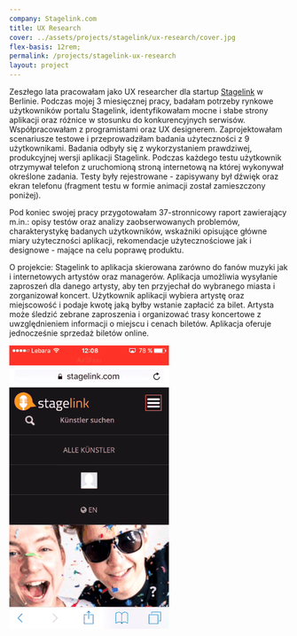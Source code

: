 ```yaml
---
company: Stagelink.com
title: UX Research
cover: ../assets/projects/stagelink/ux-research/cover.jpg
flex-basis: 12rem;
permalink: /projects/stagelink-ux-research
layout: project
---
```


Zeszłego lata pracowałam jako UX researcher dla startup <a href="https://stagelink.com">Stagelink</a> w Berlinie. Podczas mojej 3 miesięcznej pracy, badałam potrzeby rynkowe użytkowników portalu Stagelink, identyfikowałam mocne i słabe strony aplikacji oraz różnice w stosunku do konkurencyjnych serwisów. Współpracowałam z programistami oraz UX designerem. Zaprojektowałam scenariusze testowe i przeprowadziłam badania użyteczności z 9 użytkownikami. Badania odbyły się z wykorzystaniem prawdziwej, produkcyjnej wersji aplikacji Stagelink. Podczas każdego testu użytkownik otrzymywał telefon z uruchomioną stroną internetową na której wykonywał określone zadania. Testy były rejestrowane - zapisywany był dźwięk oraz ekran telefonu (fragment testu w formie animacji został zamieszczony poniżej).

Pod koniec swojej pracy przygotowałam 37-stronnicowy raport zawierający m.in.: opisy testów oraz analizy zaobserwowanych problemów, charakterystykę badanych użytkowników, wskaźniki opisujące główne miary użyteczności aplikacji, rekomendacje użytecznościowe jak i designowe - mające na celu poprawę produktu.

O projekcie: Stagelink to aplikacja skierowana zarówno do fanów muzyki jak i internetowych artystów oraz managerów. Aplikacja umożliwia wysyłanie zaproszeń dla danego artysty, aby ten przyjechał do wybranego miasta i zorganizował koncert. Użytkownik aplikacji wybiera artystę oraz miejscowość i podaje kwotę jaką byłby wstanie zapłacić za bilet. Artysta może śledzić zebrane zaproszenia i organizować trasy koncertowe z uwzględnieniem informacji o miejscu i cenach biletów. Aplikacja oferuje jednocześnie sprzedaż biletów online.
<!-- O projekcie: Stagelink, the fan-powered tour promoter, crowdsources live events for Internet stars, leveraging millions of online followers to create successful shows and tours for 21st century artists. On stagelink.com, artists and managers track fan-driven, real-time demand to plan, pre-finance, and de-risk tours, while reaching highly engaged audiences.
 -->


<div class="iphone-mockup">
	<img src="../assets/projects/stagelink/ux-research/resized-min.gif" />
</div>
